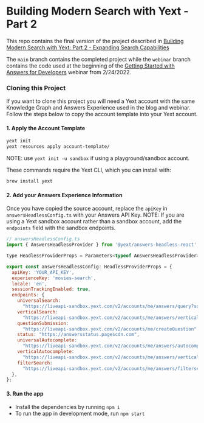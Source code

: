 # Building Modern Search with Yext - Part 2

This repo contains the final version of the project described in [Building Modern Search with Yext: Part 2 - Expanding Search Capabilities](https://dev.to/yext/building-modern-search-with-yext-part-2-expanding-search-capabilities-3clf) 

The ```main``` branch contains the completed project while the ```webinar``` branch contains the code used at the beginning of the [Getting Started with Answers for Developers](https://www.youtube.com/watch?v=HLWLbJICgiI) webinar from 2/24/2022.

### Cloning this Project

If you want to clone this project you will need a Yext account with the same Knowledge Graph and Answers Experience used in the blog and webinar. Follow the steps below to copy the account template into your Yext account.

#### 1. Apply the Account Template
```bash
yext init 
yext resources apply account-template/
```
NOTE: use ```yext init -u sandbox``` if using a playground/sandbox account.

These commands require the Yext CLI, which you can install with:
```bash
brew install yext
```

#### 2. Add your Answers Experience Information
Once you have copied the source account, replace the ```apiKey``` in ```answersHeadlessConfig.ts``` with your Answers API Key. 
NOTE: If you are using a Yext sandbox account rather than a sandbox account, add the ```endpoints``` field with the sandbox endpoints.

```jsx
// answersHeadlessConfig.ts
import { AnswersHeadlessProvider } from '@yext/answers-headless-react';

type HeadlessProviderProps = Parameters<typeof AnswersHeadlessProvider>[0];

export const answersHeadlessConfig: HeadlessProviderProps = {
  apiKey: 'YOUR_API_KEY',
  experienceKey: 'movies-search',
  locale: 'en',
  sessionTrackingEnabled: true,
  endpoints: {
    universalSearch:
      "https://liveapi-sandbox.yext.com/v2/accounts/me/answers/query?someparam=blah",
    verticalSearch:
      "https://liveapi-sandbox.yext.com/v2/accounts/me/answers/vertical/query",
    questionSubmission:
      "https://liveapi-sandbox.yext.com/v2/accounts/me/createQuestion",
    status: "https://answersstatus.pagescdn.com",
    universalAutocomplete:
      "https://liveapi-sandbox.yext.com/v2/accounts/me/answers/autocomplete",
    verticalAutocomplete:
      "https://liveapi-sandbox.yext.com/v2/accounts/me/answers/vertical/autocomplete",
    filterSearch:
      "https://liveapi-sandbox.yext.com/v2/accounts/me/answers/filtersearch",
  },
};
```

#### 3. Run the app
- Install the dependencies by running `npm i`
- To run the app in development mode, run `npm start`

